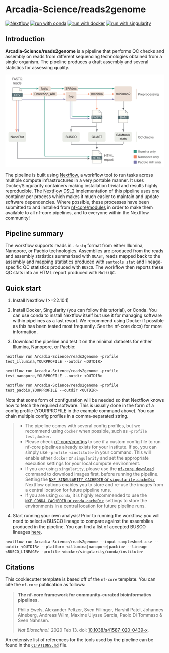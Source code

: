 # Arcadia-Science/reads2genome

[![Nextflow](https://img.shields.io/badge/nextflow%20DSL2-%E2%89%A522.10.1-23aa62.svg)](https://www.nextflow.io/)
[![run with conda](http://img.shields.io/badge/run%20with-conda-3EB049?labelColor=000000&logo=anaconda)](https://docs.conda.io/en/latest/)
[![run with docker](https://img.shields.io/badge/run%20with-docker-0db7ed?labelColor=000000&logo=docker)](https://www.docker.com/)
[![run with singularity](https://img.shields.io/badge/run%20with-singularity-1d355c.svg?labelColor=000000)](https://sylabs.io/docs/)

## Introduction

**Arcadia-Science/reads2genome** is a pipeline that performs QC checks and assembly on reads from different sequencing technologies obtained from a single organism. The pipeline produces a draft assembly and several statistics for assessing quality.

![](img/workflow-diagram.jpg)

The pipeline is built using [Nextflow](https://www.nextflow.io), a workflow tool to run tasks across multiple compute infrastructures in a very portable manner. It uses Docker/Singularity containers making installation trivial and results highly reproducible. The [Nextflow DSL2](https://www.nextflow.io/docs/latest/dsl2.html) implementation of this pipeline uses one container per process which makes it much easier to maintain and update software dependencies. Where possible, these processes have been submitted to and installed from [nf-core/modules](https://github.com/nf-core/modules) in order to make them available to all nf-core pipelines, and to everyone within the Nextflow community!

## Pipeline summary

The workflow supports reads in `.fastq` format from either Illumina, Nanopore, or Pacbio technologies. Assemblies are produced from the reads and assembly statistics summarized with `QUAST`, reads mapped back to the assembly and mapping statistics produced with `samtools stat` and lineage-specific QC statistics produced with `BUSCO`. The workflow then reports these QC stats into an HTML report produced with `MultiQC`.

## Quick start

1. Install Nextflow (>=22.10.1)

2. Install Docker, Singularity (you can follow this tutorial), or Conda. You can use conda to install Nextflow itself but use it for managing software within pipelines as a last resort. We recommend using Docker if possible as this has been tested most frequently. See the nf-core docs) for more information.

3. Download the pipeline and test it on the minimal datasets for either Illumina, Nanopore, or Pacbio:

```
nextflow run Arcadia-Science/reads2genome -profile test_illumina,YOURPROFILE --outdir <OUTDIR>
```

```
nextflow run Arcadia-Science/reads2genome -profile test_nanopore,YOURPROFILE --outdir <OUTDIR>
```

```
nextflow run Arcadia-Science/reads2genome -profile test_pacbio,YOURPROFILE --outdir <OUTDIR>
```

Note that some form of configuration will be needed so that Nextflow knows how to fetch the required software. This is usually done in the form of a config profile (YOURPROFILE in the example command above). You can chain multiple config profiles in a comma-separated string.

> - The pipeline comes with several config profiles, but we recommend using `docker` when possible, such as `-profile test,docker`.
> - Please check [nf-core/configs](https://github.com/nf-core/configs#documentation) to see if a custom config file to run nf-core pipelines already exists for your institute. If so, you can simply use `-profile <institute>` in your command. This will enable either `docker` or `singularity` and set the appropriate execution settings for your local compute environment.
> - If you are using `singularity`, please use the [`nf-core download`](https://nf-co.re/tools/#downloading-pipelines-for-offline-use) command to download images first, before running the pipeline. Setting the [`NXF_SINGULARITY_CACHEDIR` or `singularity.cacheDir`](https://www.nextflow.io/docs/latest/singularity.html?#singularity-docker-hub) Nextflow options enables you to store and re-use the images from a central location for future pipeline runs.
> - If you are using `conda`, it is highly recommended to use the [`NXF_CONDA_CACHEDIR` or `conda.cacheDir`](https://www.nextflow.io/docs/latest/conda.html) settings to store the environments in a central location for future pipeline runs.

4. Start running your own analysis!
   Prior to running the workflow, you will need to select a BUSCO lineage to compare against the assemblies produced in the pipeline. You can find a list of accepted BUSCO lineages [here](https://busco.ezlab.org/list_of_lineages.html).

```
nextflow run Arcadia-Science/reads2genome --input samplesheet.csv --outdir <OUTDIR> --platform <illumina|nanopore|pacbio> --lineage <BUSCO_LINEAGE> -profile <docker/singularity/conda/institute>
```

## Citations

This cookiecutter template is based off of the `nf-core` template. You can cite the `nf-core` publication as follows:

> **The nf-core framework for community-curated bioinformatics pipelines.**
>
> Philip Ewels, Alexander Peltzer, Sven Fillinger, Harshil Patel, Johannes Alneberg, Andreas Wilm, Maxime Ulysse Garcia, Paolo Di Tommaso & Sven Nahnsen.
>
> _Nat Biotechnol._ 2020 Feb 13. doi: [10.1038/s41587-020-0439-x](https://dx.doi.org/10.1038/s41587-020-0439-x).

An extensive list of references for the tools used by the pipeline can be found in the [`CITATIONS.md`](CITATIONS.md) file.
